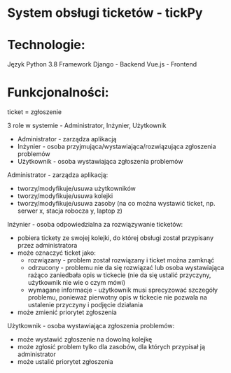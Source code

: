 # System obsługi ticketów - tickPy

# Technologie:

Język Python 3.8
Framework Django - Backend
Vue.js - Frontend

# Funkcjonalności:

ticket = zgłoszenie

3 role w systemie - Administrator, Inżynier, Użytkownik
- Administrator - zarządza aplikacją
- Inżynier - osoba przyjmująca/wystawiająca/rozwiązująca zgłoszenia problemów
- Użytkownik - osoba wystawiająca zgłoszenia problemów

Administrator - zarządza aplikacją:
- tworzy/modyfikuje/usuwa użytkowników
- tworzy/modyfikuje/usuwa kolejki
- tworzy/modyfikuje/usuwa zasoby (na co można wystawić ticket,
np. serwer x, stacja robocza y, laptop z)

Inżynier - osoba odpowiedzialna za rozwiązywanie ticketów:
- pobiera tickety ze swojej kolejki, do której obsługi został przypisany przez 
administratora
- może oznaczyć ticket jako:
    + rozwiązany - problem został rozwiązany i ticket można zamknąć 
    + odrzucony - problemu nie da się rozwiązać lub osoba wystawiająca 
    rażąco zaniedbała opis w tickecie (nie da się ustalić przyczyny, 
    użytkownik nie wie o czym mówi)
    + wymagane informacje - użytkownik musi sprecyzować szczegóły problemu,
    ponieważ pierwotny opis w tickecie nie pozwala na ustalenie przyczyny
    i podjęcie działania
- może zmienić priorytet zgłoszenia
    
Użytkownik - osoba wystawiająca zgłoszenia problemów:
- może wystawić zgłoszenie na dowolną kolejkę
- może zgłosić problem tylko dla zasobów, dla których przypisał ją administrator
- może ustalić priorytet zgłoszenia
